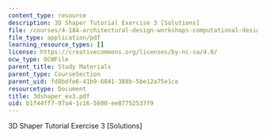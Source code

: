 ```yaml
---
content_type: resource
description: 3D Shaper Tutorial Exercise 3 [Solutions]
file: /courses/4-184-architectural-design-workshops-computational-design-for-housing-spring-2002/b1f44ff797a41c165600ee87752537f9_3dshaper_ex3.pdf
file_type: application/pdf
learning_resource_types: []
license: https://creativecommons.org/licenses/by-nc-sa/4.0/
ocw_type: OCWFile
parent_title: Study Materials
parent_type: CourseSection
parent_uid: fd8bdfe6-41b9-6841-388b-5be12a75e1ce
resourcetype: Document
title: 3dshaper_ex3.pdf
uid: b1f44ff7-97a4-1c16-5600-ee87752537f9
---
```

3D Shaper Tutorial Exercise 3 [Solutions]